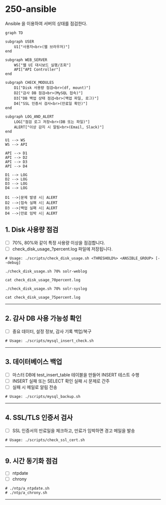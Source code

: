 # 250-ansible
Ansible 을 이용하여 서버의 상태를 점검한다.

```mermaid
graph TD

subgraph USER
    U1["사용자<br>(웹 브라우저)"]
end

subgraph WEB_SERVER
    WS["웹 UI 대시보드 실행/조회"]
    API["API Controller"]
end

subgraph CHECK_MODULES
    D1["Disk 사용량 점검<br>(df, mount)"]
    D2["감사 DB 점검<br>(MySQL 접속)"]
    D3["DB 백업 상태 점검<br>(백업 파일, 로그)"]
    D4["SSL 인증서 검사<br>(만료일 확인)"]
end

subgraph LOG_AND_ALERT
    LOG["점검 로그 저장<br>(DB 또는 파일)"]
    ALERT["이상 감지 시 알림<br>(Email, Slack)"]
end

U1 --> WS
WS --> API

API --> D1
API --> D2
API --> D3
API --> D4

D1 --> LOG
D2 --> LOG
D3 --> LOG
D4 --> LOG

D1 -->|문제 발생 시| ALERT
D2 -->|접속 실패 시| ALERT
D3 -->|백업 실패 시| ALERT
D4 -->|만료 임박 시| ALERT
```


## 1. Disk 사용량 점검
- [ ] 70%, 80%와 같이 특정 사용량 이상을 점검합니다.
- [ ] check_disk_usage_?percent.log 파일에 저장됩니다.

```
# Usage: ./scripts/check_disk_usage.sh <THRESHOLD%> <ANSIBLE_GROUP> [--debug]

./check_disk_usage.sh 70% solr-weblog

cat check_disk_usage_70percent.log

./check_disk_usage.sh 70% solr-syslog

cat check_disk_usage_75percent.log
```

---
## 2. 감사 DB 사용 가능성 확인
- [ ] 중요 데이터, 설정 정보, 감사 기록 백업/복구

```
# Usage: ./scripts/mysql_insert_check.sh
```

---

## 3. 데이터베이스 백업
- [ ] 마스터 DB에 test_insert_table 테이블을 만들어 INSERT 테스트 수행
- [ ] INSERT 실패 또는 SELECT 확인 실패 시 문제로 간주
- [ ] 실패 시 메일로 알림 전송

```
# Usage: ./scripts/mysql_backup.sh
```
---

## 4. SSL/TLS 인증서 검사
- [ ] SSL 인증서의 만료일을 체크하고, 만료가 임박하면 경고 메일을 발송

```
# Usage: ./scripts/check_ssl_cert.sh
```

---
## 9. 시간 동기화 점검
- [ ] ntpdate
- [ ] chrony

```
# ./ntp/a_ntpdate.sh
# ./ntp/a_chrony.sh
```

---
